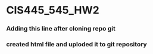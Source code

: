 # CIS445_545_HW2
### Adding this line after cloning repo git
### created html file and uploded it to git repository